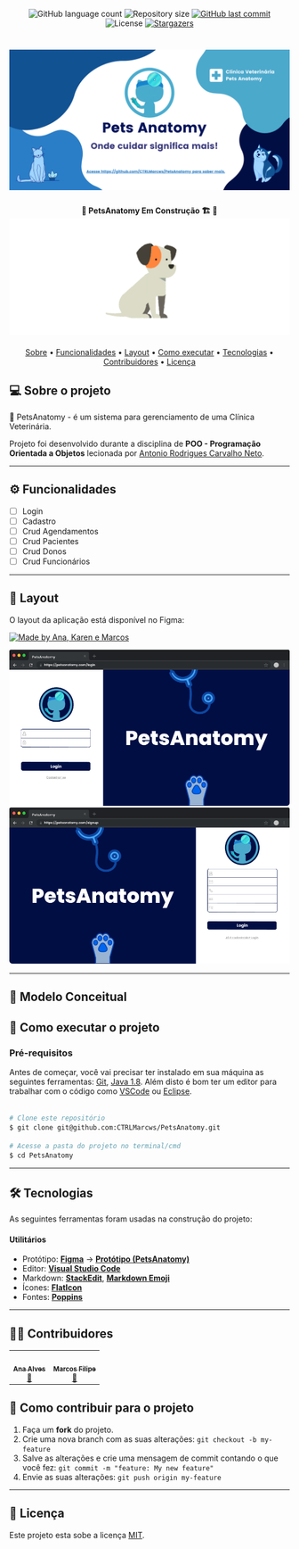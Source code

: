 <p align="center">
  <img alt="GitHub language count" src="https://img.shields.io/github/languages/count/CTRLMarcws/PetsAnatomy?color=%2304D361">
  <img alt="Repository size" src="https://img.shields.io/github/repo-size/CTRLMarcws/PetsAnatomy">
  <a href="https://github.com/CTRLMarcws/PetsAnatomy/commits/main">
    <img alt="GitHub last commit" src="https://img.shields.io/github/last-commit/CTRLMarcws/PetsAnatomy">
  </a>
   <img alt="License" src="https://img.shields.io/badge/license-MIT-brightgreen">
   <a href="https://github.com/CTRLMarcws/PetsAnatomy/stargazers">
    <img alt="Stargazers" src="https://img.shields.io/github/stars/CTRLMarcws/PetsAnatomy?style=social">
  </a>
</p>

<h1 align="center">
    <img alt="PetsAnatomy" title="#PetsAnatomy" src="./.github/Banner.png"/>
</h1>

<h4 align="center"> 
	🚧  PetsAnatomy Em Construção 🏗️  🚧
  <img alt="GifPets" title="#GifPets" src="./.github/pets-outline.gif"/>
</h4>

<p align="center">
 <a href="#-sobre-o-projeto">Sobre</a> •
 <a href="#-funcionalidades">Funcionalidades</a> •
 <a href="#-layout">Layout</a> • 
 <a href="#-como-executar-o-projeto">Como executar</a> • 
 <a href="#-tecnologias">Tecnologias</a> • 
 <a href="#-contribuidores">Contribuidores</a> • 
 <a href="#user-content--licença">Licença</a>
</p>

## 💻 Sobre o projeto

🐶 PetsAnatomy - é um sistema para gerenciamento de uma Clínica Veterinária.

Projeto foi desenvolvido durante a disciplina de **POO - Programação Orientada a Objetos** lecionada por [Antonio Rodrigues Carvalho Neto](https://github.com/antoniorcn).

---
## ⚙️ Funcionalidades

- [ ] Login
- [ ] Cadastro
- [ ] Crud Agendamentos
- [ ] Crud Pacientes
- [ ] Crud Donos
- [ ] Crud Funcionários

---

## 🎨 Layout

O layout da aplicação está disponível no Figma:

<a href="https://www.figma.com/file/IfZvOoAzbxHZ7cisVcKPlW/Protótipos?node-id=0%3A1">
  <img alt="Made by Ana, Karen e Marcos" src="https://img.shields.io/badge/Acessar%20Layout%20-Figma-%2304D361">
</a>

<p align="center">
  <img alt="Login" title="#Login" src="./.github/login.png" width="1000px">
  <img alt="Cadastro" title="#Cadastro" src="./.github/cadastrar-se.png" width="1000px">
</p>

---

## 🎲 Modelo Conceitual



## 🚀 Como executar o projeto
### Pré-requisitos

Antes de começar, você vai precisar ter instalado em sua máquina as seguintes ferramentas:
[Git](https://git-scm.com), [Java 1.8](https://www.oracle.com/java/technologies/downloads/#java8-windows). 
Além disto é bom ter um editor para trabalhar com o código como [VSCode](https://code.visualstudio.com/) ou [Eclipse](https://www.eclipse.org/downloads/packages/installer).

```bash

# Clone este repositório
$ git clone git@github.com:CTRLMarcws/PetsAnatomy.git

# Acesse a pasta do projeto no terminal/cmd
$ cd PetsAnatomy

```
---

## 🛠 Tecnologias

As seguintes ferramentas foram usadas na construção do projeto:

#### **Utilitários**

-   Protótipo:  **[Figma](https://www.figma.com/)**  →  **[Protótipo (PetsAnatomy)](https://www.figma.com/file/IfZvOoAzbxHZ7cisVcKPlW/Protótipos?node-id=0%3A1)**
-   Editor:  **[Visual Studio Code](https://code.visualstudio.com/)**  
-   Markdown:  **[StackEdit](https://stackedit.io/)**,  **[Markdown Emoji](https://github.com/ikatyang/emoji-cheat-sheet)**
-   Ícones:  **[FlatIcon](https://www.flaticon.com/)**
-   Fontes:  **[Poppins](https://fonts.google.com/specimen/Poppins)**
---

## 👨‍💻 Contribuidores
<table>
  <tr>
    <td align="center"><a href="https://github.com/anabalves"><img style="border-radius: 50%;" src="https://avatars.githubusercontent.com/u/63269304?v=4" width="100px;" alt=""/><br /><sub><b>Ana Alves</b></sub></a><br /><a href="https://github.com/anabalves" title="Perfil Ana">🚀</a></td> 
    <td align="center"><a href="https://github.com/CTRLMarcws"><img style="border-radius: 50%;" src="https://avatars.githubusercontent.com/u/59204054?v=4" width="100px;" alt=""/><br /><sub><b>Marcos Filipe</b></sub></a><br /><a href="https://github.com/CTRLMarcws" title="Perfil Marcos">🚀</a></td>
  </tr>
</table>

## 💪 Como contribuir para o projeto

1. Faça um **fork** do projeto.
2. Crie uma nova branch com as suas alterações: `git checkout -b my-feature`
3. Salve as alterações e crie uma mensagem de commit contando o que você fez: `git commit -m "feature: My new feature"`
4. Envie as suas alterações: `git push origin my-feature`

---

## 📝 Licença

Este projeto esta sobe a licença [MIT](/LICENSE).